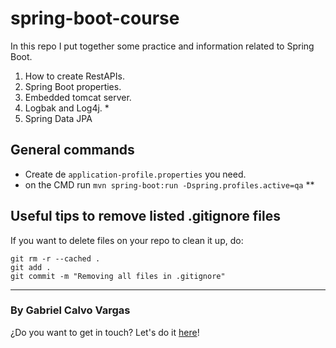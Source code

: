 # spring-boot-course

In this repo I put together some practice and information related to Spring Boot.

1. How to create RestAPIs.
2. Spring Boot properties.
3. Embedded tomcat server.
4. Logbak and Log4j. *
5. Spring Data JPA

## General commands

- Create de `application-profile.properties` you need.
- on the CMD run `mvn spring-boot:run -Dspring.profiles.active=qa` **


## Useful tips to remove listed .gitignore files

If you want to delete files on your repo to clean it up, do:
```
git rm -r --cached .
git add .
git commit -m "Removing all files in .gitignore"
```

___

### By Gabriel Calvo Vargas

¿Do you want to get in touch? Let's do it [here](https://www.linkedin.com/in/gabriel-calvo-vargas-932b3357/)! 
